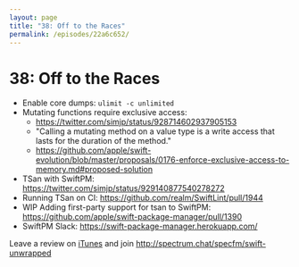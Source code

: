 ```yaml
---
layout: page
title: "38: Off to the Races"
permalink: /episodes/22a6c652/
---
```


# 38: Off to the Races

- Enable core dumps: `ulimit -c unlimited`
- Mutating functions require exclusive access:
  - https://twitter.com/simjp/status/928714602937905153
  - "Calling a mutating method on a value type is a write access that lasts for the duration of the method."
  - https://github.com/apple/swift-evolution/blob/master/proposals/0176-enforce-exclusive-access-to-memory.md#proposed-solution
- TSan with SwiftPM: https://twitter.com/simjp/status/929140877540278272
- Running TSan on CI: https://github.com/realm/SwiftLint/pull/1944
- WIP Adding first-party support for tsan to SwiftPM: https://github.com/apple/swift-package-manager/pull/1390
- SwiftPM Slack: https://swift-package-manager.herokuapp.com/

Leave a review on [iTunes](https://itunes.apple.com/us/podcast/swift-unwrapped/id1209817203?mt=2) and join http://spectrum.chat/specfm/swift-unwrapped
